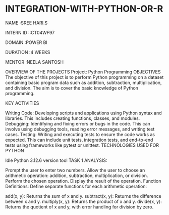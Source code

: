 # INTEGRATION-WITH-PYTHON-OR-R

NAME :SREE HARI.S

INTERN ID ::CT04WF97

DOMAIN :POWER BI

DURATION :4 WEEKS

MENTOR :NEELA SANTOSH

OVERVIEW OF THE PROJECTS Project: Python Programming OBJECTIVES The objective of this project is to perform Python programming on a dataset containing basic program data such as addition, subtraction, multiplication, and division. The aim is to cover the basic knowledge of Python programming.

KEY ACTIVITIES

Writing Code: Developing scripts and applications using Python syntax and libraries. This includes creating functions, classes, and modules. Debugging: Identifying and fixing errors or bugs in the code. This can involve using debugging tools, reading error messages, and writing test cases. Testing: Writing and executing tests to ensure the code works as expected. This can include unit tests, integration tests, and end-to-end tests using frameworks like pytest or unittest. TECHNOLOGIES USED FOR PYTHON

Idle Python 3.12.6 version tool TASK 1 ANALYSIS:

Prompt the user to enter two numbers. Allow the user to choose an arithmetic operation: addition, subtraction, multiplication, or division. Perform the chosen operation. Display the result of the operation. Function Definitions: Define separate functions for each arithmetic operation:

add(x, y): Returns the sum of x and y. subtract(x, y): Returns the difference between x and y. multiply(x, y): Returns the product of x and y. divide(x, y): Returns the quotient of x and y, with error handling for division by zero.

